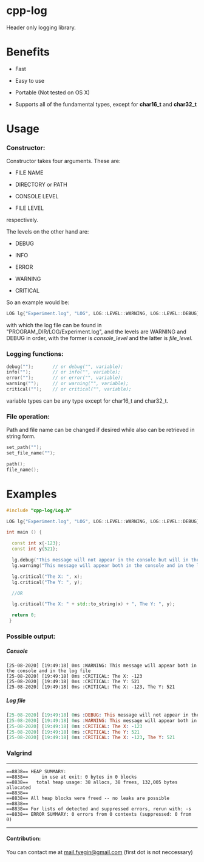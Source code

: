 # cpp-log

Header only logging library.

# Benefits

- Fast

- Easy to use

- Portable (Not tested on OS X)

- Supports all of the fundamental types, except for **char16_t** and **char32_t**

# Usage

### Constructor:

Constructor takes four arguments. These are:

- FILE NAME

- DIRECTORY or PATH

- CONSOLE LEVEL

- FILE LEVEL

respectively.

The levels on the other hand are:

- DEBUG

- INFO

- ERROR

- WARNING

- CRITICAL

So an example would be:

```cpp
LOG lg{"Experiment.log", "LOG", LOG::LEVEL::WARNING, LOG::LEVEL::DEBUG};
```

with which the log file can be found in "PROGRAM_DIR/LOG/Experiment.log", and the  levels are WARNING and DEBUG in order, with the former is *console_level* and the latter is *file_level*.

### Logging functions:

```cpp
debug("");       // or debug("", variable);
info("");        // or info("", variable);
error("");       // or error("", variable);
warning("");     // or warning("", variable);
critical("");    // or critical("", variable);
```

variable types can be any type except for char16_t and char32_t.

### File operation:

Path and file name can be changed if desired while also can be retrieved in string form.

```cpp
set_path("");
set_file_name("");

path();
file_name();
```

# Examples

```cpp
#include "cpp-log/Log.h"

LOG lg{"Experiment.log", "LOG", LOG::LEVEL::WARNING, LOG::LEVEL::DEBUG};

int main () {

  const int x{-123};
  const int y{521};

  lg.debug("This message will not appear in the console but will in the log file");
  lg.warning("This message will appear both in the console and in the log file");

  lg.critical("The X: ", x);
  lg.critical("The Y: ", y);

  //OR

  lg.critical("The X: " + std::to_string(x) + ", The Y: ", y);

  return 0;
 }
```

### Possible output:

##### Console

```console
[25-08-2020] [19:49:18] 0ms :WARNING: This message will appear both in the console and in the log file
[25-08-2020] [19:49:18] 0ms :CRITICAL: The X: -123
[25-08-2020] [19:49:18] 0ms :CRITICAL: The Y: 521
[25-08-2020] [19:49:18] 0ms :CRITICAL: The X: -123, The Y: 521
```

##### Log file

```prolog
[25-08-2020] [19:49:18] 0ms :DEBUG: This message will not appear in the console but will in the log file
[25-08-2020] [19:49:18] 0ms :WARNING: This message will appear both in the console and in the log file
[25-08-2020] [19:49:18] 0ms :CRITICAL: The X: -123
[25-08-2020] [19:49:18] 0ms :CRITICAL: The Y: 521
[25-08-2020] [19:49:18] 0ms :CRITICAL: The X: -123, The Y: 521
```

### Valgrind

---

```console
==8838== HEAP SUMMARY:
==8838==     in use at exit: 0 bytes in 0 blocks
==8838==   total heap usage: 38 allocs, 38 frees, 132,005 bytes allocated
==8838== 
==8838== All heap blocks were freed -- no leaks are possible
==8838== 
==8838== For lists of detected and suppressed errors, rerun with: -s
==8838== ERROR SUMMARY: 0 errors from 0 contexts (suppressed: 0 from 0)
```

---

#### Contribution:

You can contact me at mail.fyegin@gmail.com (first dot is not neccessary)

